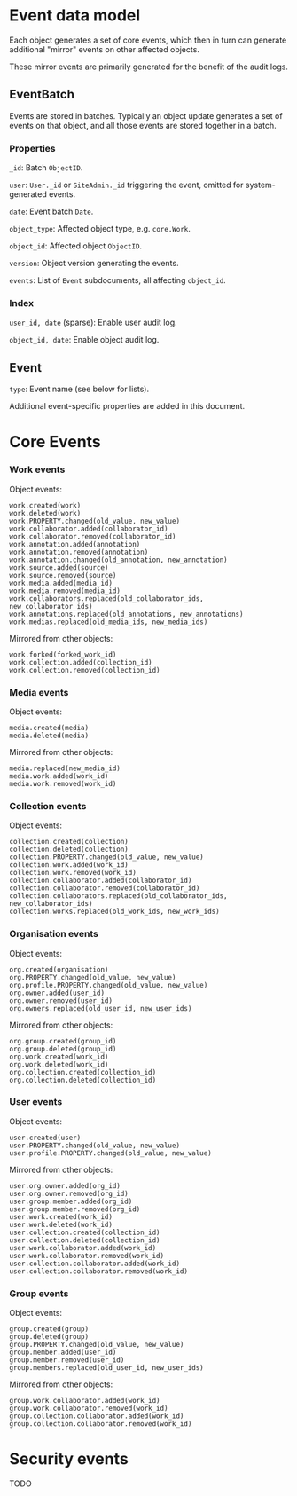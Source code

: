 
Event data model
================

Each object generates a set of core events, which then in turn can
generate additional "mirror" events on other affected objects.

These mirror events are primarily generated for the benefit of the
audit logs.


EventBatch
----------

Events are stored in batches.  Typically an object update generates a
set of events on that object, and all those events are stored together
in a batch.

### Properties

`_id`: Batch `ObjectID`.

`user`: `User._id` or `SiteAdmin._id` triggering the event, omitted
for system-generated events.

`date`: Event batch `Date`.

`object_type`: Affected object type, e.g. `core.Work`.

`object_id`: Affected object `ObjectID`.

`version`: Object version generating the events.

`events`: List of `Event` subdocuments, all affecting `object_id`.

### Index

`user_id, date` (sparse): Enable user audit log.

`object_id, date`: Enable object audit log.


Event
-----

`type`: Event name (see below for lists).

Additional event-specific properties are added in this document.


Core Events
===========

### Work events

Object events:

    work.created(work)
    work.deleted(work)
    work.PROPERTY.changed(old_value, new_value)
    work.collaborator.added(collaborator_id)
    work.collaborator.removed(collaborator_id)
    work.annotation.added(annotation)
    work.annotation.removed(annotation)
    work.annotation.changed(old_annotation, new_annotation)
    work.source.added(source)
    work.source.removed(source)
    work.media.added(media_id)
    work.media.removed(media_id)
    work.collaborators.replaced(old_collaborator_ids, new_collaborator_ids)
    work.annotations.replaced(old_annotations, new_annotations)
    work.medias.replaced(old_media_ids, new_media_ids)

Mirrored from other objects:

    work.forked(forked_work_id)
    work.collection.added(collection_id)
    work.collection.removed(collection_id)



### Media events

Object events:

    media.created(media)
    media.deleted(media)

Mirrored from other objects:

    media.replaced(new_media_id)
    media.work.added(work_id)
    media.work.removed(work_id)


### Collection events

Object events:

    collection.created(collection)
    collection.deleted(collection)
    collection.PROPERTY.changed(old_value, new_value)
    collection.work.added(work_id)
    collection.work.removed(work_id)
    collection.collaborator.added(collaborator_id)
    collection.collaborator.removed(collaborator_id)
    collection.collaborators.replaced(old_collaborator_ids, new_collaborator_ids)
    collection.works.replaced(old_work_ids, new_work_ids)
    

### Organisation events

Object events:

    org.created(organisation)
    org.PROPERTY.changed(old_value, new_value)
    org.profile.PROPERTY.changed(old_value, new_value)
    org.owner.added(user_id)
    org.owner.removed(user_id)
    org.owners.replaced(old_user_id, new_user_ids)

Mirrored from other objects:

    org.group.created(group_id)
    org.group.deleted(group_id)
    org.work.created(work_id)
    org.work.deleted(work_id)
    org.collection.created(collection_id)
    org.collection.deleted(collection_id)
    

### User events

Object events:

    user.created(user)
    user.PROPERTY.changed(old_value, new_value)
    user.profile.PROPERTY.changed(old_value, new_value)

Mirrored from other objects:

    user.org.owner.added(org_id)
    user.org.owner.removed(org_id)
    user.group.member.added(org_id)
    user.group.member.removed(org_id)
    user.work.created(work_id)
    user.work.deleted(work_id)
    user.collection.created(collection_id)
    user.collection.deleted(collection_id)
    user.work.collaborator.added(work_id)
    user.work.collaborator.removed(work_id)
    user.collection.collaborator.added(work_id)
    user.collection.collaborator.removed(work_id)


### Group events

Object events:

    group.created(group)
    group.deleted(group)
    group.PROPERTY.changed(old_value, new_value)
    group.member.added(user_id)
    group.member.removed(user_id)
    group.members.replaced(old_user_id, new_user_ids)

Mirrored from other objects:

    group.work.collaborator.added(work_id)
    group.work.collaborator.removed(work_id)
    group.collection.collaborator.added(work_id)
    group.collection.collaborator.removed(work_id)


Security events
===============

TODO

